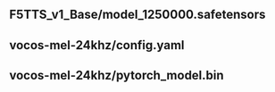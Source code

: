 ## F5TTS_v1_Base/model_1250000.safetensors
## vocos-mel-24khz/config.yaml
## vocos-mel-24khz/pytorch_model.bin
